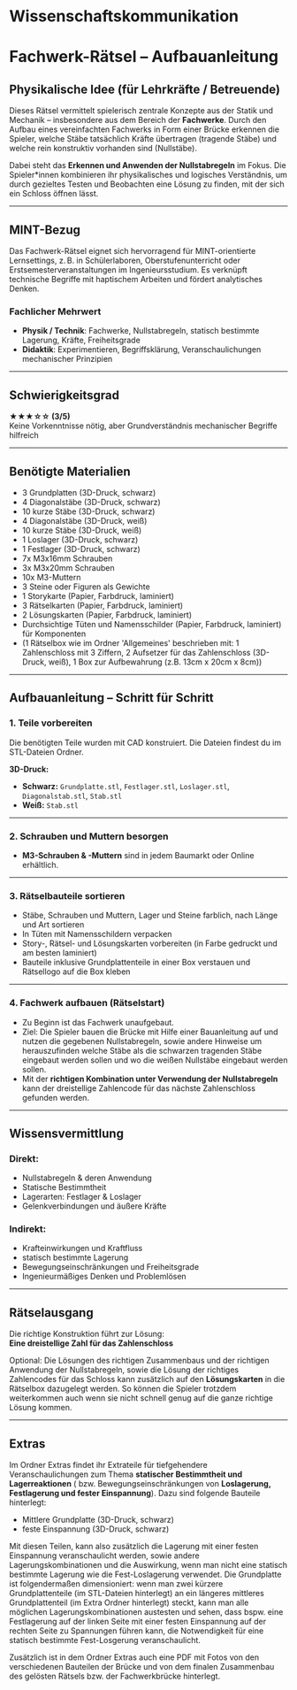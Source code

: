 # Wissenschaftskommunikation

# Fachwerk-Rätsel – Aufbauanleitung

## Physikalische Idee (für Lehrkräfte / Betreuende)

Dieses Rätsel vermittelt spielerisch zentrale Konzepte aus der Statik und Mechanik – insbesondere aus dem Bereich der **Fachwerke**. Durch den Aufbau eines vereinfachten Fachwerks in Form einer Brücke erkennen die Spieler, welche Stäbe tatsächlich Kräfte übertragen (tragende Stäbe) und welche rein konstruktiv vorhanden sind (Nullstäbe).

Dabei steht das **Erkennen und Anwenden der Nullstabregeln** im Fokus. Die Spieler*innen kombinieren ihr physikalisches und logisches Verständnis, um durch gezieltes Testen und Beobachten eine Lösung zu finden, mit der sich ein Schloss öffnen lässt.

---

## MINT-Bezug

Das Fachwerk-Rätsel eignet sich hervorragend für MINT-orientierte Lernsettings, z. B. in Schülerlaboren, Oberstufenunterricht oder Erstsemesterveranstaltungen im Ingenieursstudium. Es verknüpft technische Begriffe mit haptischem Arbeiten und fördert analytisches Denken. 

### Fachlicher Mehrwert

- **Physik / Technik**: Fachwerke, Nullstabregeln, statisch bestimmte Lagerung, Kräfte, Freiheitsgrade 
- **Didaktik**: Experimentieren, Begriffsklärung, Veranschaulichungen mechanischer Prinzipien 

---

## Schwierigkeitsgrad

**★★★☆☆ (3/5)**  
Keine Vorkenntnisse nötig, aber Grundverständnis mechanischer Begriffe hilfreich

---

## Benötigte Materialien

- 3 Grundplatten (3D-Druck, schwarz)
- 4 Diagonalstäbe (3D-Druck, schwarz)
- 10 kurze Stäbe (3D-Druck, schwarz)
- 4 Diagonalstäbe (3D-Druck, weiß)
- 10 kurze Stäbe (3D-Druck, weiß)
- 1 Loslager (3D-Druck, schwarz)
- 1 Festlager (3D-Druck, schwarz)
- 7x M3x16mm Schrauben
- 3x M3x20mm Schrauben
- 10x M3-Muttern
- 3 Steine oder Figuren als Gewichte
- 1 Storykarte (Papier, Farbdruck, laminiert)
- 3 Rätselkarten (Papier, Farbdruck, laminiert)
- 2 Lösungskarten (Papier, Farbdruck, laminiert)
- Durchsichtige Tüten und Namensschilder (Papier, Farbdruck, laminiert) für Komponenten
- (1 Rätselbox wie im Ordner 'Allgemeines' beschrieben mit: 1 Zahlenschloss mit 3 Ziffern, 2 Aufsetzer für das Zahlenschloss (3D-Druck, weiß), 1 Box zur Aufbewahrung (z.B. 13cm x 20cm x 8cm))

---

## Aufbauanleitung – Schritt für Schritt

### 1. Teile vorbereiten

Die benötigten Teile wurden mit CAD konstruiert. Die Dateien findest du im STL-Dateien Ordner.

**3D-Druck:**
- **Schwarz:** `Grundplatte.stl`, `Festlager.stl`, `Loslager.stl`, `Diagonalstab.stl`, `Stab.stl`
- **Weiß:** `Stab.stl`

---

### 2. Schrauben und Muttern besorgen

- **M3-Schrauben & -Muttern** sind in jedem Baumarkt oder Online erhältlich.

---

### 3. Rätselbauteile sortieren

- Stäbe, Schrauben und Muttern, Lager und Steine farblich, nach Länge und Art sortieren
- In Tüten mit Namensschildern verpacken
- Story-, Rätsel- und Lösungskarten vorbereiten (in Farbe gedruckt und am besten laminiert)
- Bauteile inklusive Grundplattenteile in einer Box verstauen und Rätsellogo auf die Box kleben

---

### 4. Fachwerk aufbauen (Rätselstart)

- Zu Beginn ist das Fachwerk unaufgebaut.
- Ziel: Die Spieler bauen die Brücke mit Hilfe einer Bauanleitung auf und nutzen die gegebenen Nullstabregeln, sowie andere Hinweise um herauszufinden welche Stäbe als die schwarzen tragenden Stäbe eingebaut werden sollen und wo die weißen Nullstäbe eingebaut werden sollen. 
- Mit der **richtigen Kombination unter Verwendung der Nullstabregeln** kann der dreistellige Zahlencode für das nächste Zahlenschloss gefunden werden.

---

## Wissensvermittlung

### Direkt:
- Nullstabregeln & deren Anwendung
- Statische Bestimmtheit
- Lagerarten: Festlager & Loslager
- Gelenkverbindungen und äußere Kräfte

### Indirekt:
- Krafteinwirkungen und Kraftfluss
- statisch bestimmte Lagerung
- Bewegungseinschränkungen und Freiheitsgrade
- Ingenieurmäßiges Denken und Problemlösen

---

## Rätselausgang

Die richtige Konstruktion führt zur Lösung:  
**Eine dreistellige Zahl für das Zahlenschloss**

Optional: Die Lösungen des richtigen Zusammenbaus und der richtigen Anwendung der Nullstabregeln, sowie die Lösung der richtiges Zahlencodes für das Schloss kann zusätzlich auf den **Lösungskarten** in die Rätselbox dazugelegt werden. So können die Spieler trotzdem weiterkommen auch wenn sie nicht schnell genug auf die ganze richtige Lösung kommen.

---

## Extras

Im Ordner Extras findet ihr Extrateile für tiefgehendere Veranschaulichungen zum Thema **statischer Bestimmtheit und Lagerreaktionen** ( bzw. Bewegungseinschränkungen von **Loslagerung, Festlagerung und fester Einspannung**). Dazu sind folgende Bauteile hinterlegt:  
-  Mittlere Grundplatte (3D-Druck, schwarz)
-  feste Einspannung (3D-Druck, schwarz)

Mit diesen Teilen, kann also zusätzlich die Lagerung mit einer festen Einspannung veranschaulicht werden, sowie andere Lagerungskombinationen und die Auswirkung, wenn man nicht eine statisch bestimmte Lagerung wie die Fest-Loslagerung verwendet.
Die Grundplatte ist folgendermaßen dimensioniert: wenn man zwei kürzere Grundplattenteile (im STL-Dateien hinterlegt) an ein längeres mittleres Grundplattenteil (im Extra Ordner hinterlegt) steckt, kann man alle möglichen Lagerungskombinationen austesten und sehen, dass bspw. eine Festlagerung auf der linken Seite mit einer festen Einspannung auf der rechten Seite zu Spannungen führen kann, die Notwendigkeit für eine statisch bestimmte Fest-Losgerung veranschaulicht.

Zusätzlich ist in dem Ordner Extras auch eine PDF mit Fotos von den verschiedenen Bauteilen der Brücke und von dem finalen Zusammenbau des gelösten Rätsels bzw. der Fachwerkbrücke hinterlegt.
